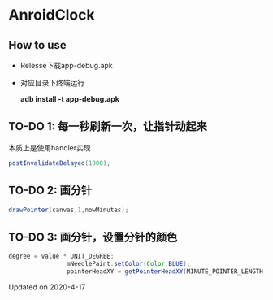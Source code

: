 # AnroidClock
## How to use

- Relesse下载app-debug.apk

- 对应目录下终端运行

  **adb install -t app-debug.apk**

## TO-DO 1: 每一秒刷新一次，让指针动起来

本质上是使用handler实现

```java
postInvalidateDelayed(1000);
```



## TO-DO 2: 画分针

```java
drawPointer(canvas,1,nowMinutes);
```



## TO-DO 3: 画分针，设置分针的颜色

```java
degree = value * UNIT_DEGREE;
                mNeedlePaint.setColor(Color.BLUE);
                pointerHeadXY = getPointerHeadXY(MINUTE_POINTER_LENGTH, degree);
```



Updated on 2020-4-17
